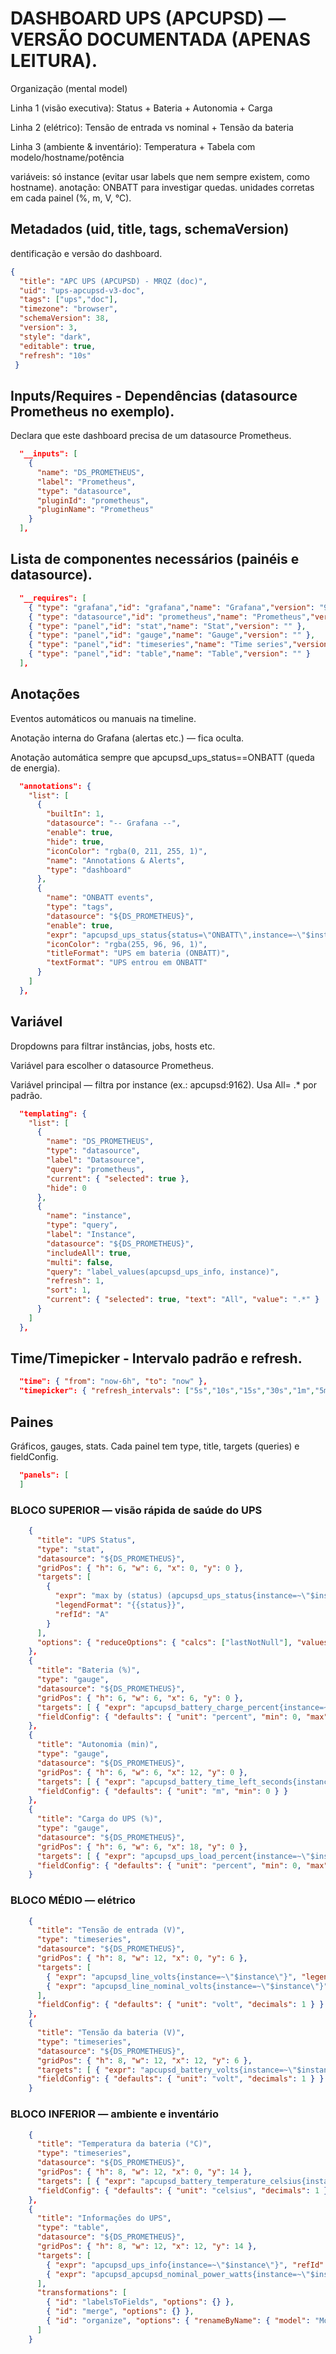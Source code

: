 # DASHBOARD UPS (APCUPSD) — VERSÃO DOCUMENTADA (APENAS LEITURA).

Organização (mental model)

Linha 1 (visão executiva): Status + Bateria + Autonomia + Carga

Linha 2 (elétrico): Tensão de entrada vs nominal + Tensão da bateria

Linha 3 (ambiente & inventário): Temperatura + Tabela com modelo/hostname/potência

variáveis: só instance (evitar usar labels que nem sempre existem, como hostname).
anotação: ONBATT para investigar quedas.
unidades corretas em cada painel (%, m, V, °C).

## Metadados (uid, title, tags, schemaVersion)

dentificação e versão do dashboard.

```json
{
  "title": "APC UPS (APCUPSD) - MRQZ (doc)",
  "uid": "ups-apcupsd-v3-doc",
  "tags": ["ups","doc"],
  "timezone": "browser",
  "schemaVersion": 38,
  "version": 3,
  "style": "dark",
  "editable": true,
  "refresh": "10s"
 }
```

## Inputs/Requires - Dependências (datasource Prometheus no exemplo).

Declara que este dashboard precisa de um datasource Prometheus.

```json
  "__inputs": [
    {
      "name": "DS_PROMETHEUS",
      "label": "Prometheus",
      "type": "datasource",
      "pluginId": "prometheus",
      "pluginName": "Prometheus"
    }
  ],
```

## Lista de componentes necessários (painéis e datasource).

```json
  "__requires": [
    { "type": "grafana","id": "grafana","name": "Grafana","version": "9.5.0" },
    { "type": "datasource","id": "prometheus","name": "Prometheus","version": "2.9.0" },
    { "type": "panel","id": "stat","name": "Stat","version": "" },
    { "type": "panel","id": "gauge","name": "Gauge","version": "" },
    { "type": "panel","id": "timeseries","name": "Time series","version": "" },
    { "type": "panel","id": "table","name": "Table","version": "" }
  ],
```

## Anotações 

Eventos automáticos ou manuais na timeline.

Anotação interna do Grafana (alertas etc.) — fica oculta.

Anotação automática sempre que apcupsd_ups_status==ONBATT (queda de energia).

```json
  "annotations": {
    "list": [
      {
        "builtIn": 1,
        "datasource": "-- Grafana --",
        "enable": true,
        "hide": true,
        "iconColor": "rgba(0, 211, 255, 1)",
        "name": "Annotations & Alerts",
        "type": "dashboard"
      },
      {
        "name": "ONBATT events",
        "type": "tags",
        "datasource": "${DS_PROMETHEUS}",
        "enable": true,
        "expr": "apcupsd_ups_status{status=\"ONBATT\",instance=~\"$instance\"} == 1",
        "iconColor": "rgba(255, 96, 96, 1)",
        "titleFormat": "UPS em bateria (ONBATT)",
        "textFormat": "UPS entrou em ONBATT"
      }
    ]
  },
```

## Variável

Dropdowns para filtrar instâncias, jobs, hosts etc.

Variável para escolher o datasource Prometheus.

Variável principal — filtra por instance (ex.: apcupsd:9162). Usa All= .* por padrão.

```json
  "templating": {
    "list": [
      {
        "name": "DS_PROMETHEUS",
        "type": "datasource",
        "label": "Datasource",
        "query": "prometheus",
        "current": { "selected": true },
        "hide": 0
      },
      {
        "name": "instance",
        "type": "query",
        "label": "Instance",
        "datasource": "${DS_PROMETHEUS}",
        "includeAll": true,
        "multi": false,
        "query": "label_values(apcupsd_ups_info, instance)",
        "refresh": 1,
        "sort": 1,
        "current": { "selected": true, "text": "All", "value": ".*" }
      }
    ]
  },
```

## Time/Timepicker - Intervalo padrão e refresh.

```json
  "time": { "from": "now-6h", "to": "now" },
  "timepicker": { "refresh_intervals": ["5s","10s","15s","30s","1m","5m"] },
```

## Paines

Gráficos, gauges, stats. Cada painel tem type, title, targets (queries) e fieldConfig.

```json
  "panels": [
  ]
```

### BLOCO SUPERIOR — visão rápida de saúde do UPS
```json
    {
      "title": "UPS Status",
      "type": "stat",
      "datasource": "${DS_PROMETHEUS}",
      "gridPos": { "h": 6, "w": 6, "x": 0, "y": 0 },
      "targets": [
        {
          "expr": "max by (status) (apcupsd_ups_status{instance=~\"$instance\"} == 1)",
          "legendFormat": "{{status}}",
          "refId": "A"
        }
      ],
      "options": { "reduceOptions": { "calcs": ["lastNotNull"], "values": false }, "textMode": "name", "graphMode": "none" }
    },
    {
      "title": "Bateria (%)",
      "type": "gauge",
      "datasource": "${DS_PROMETHEUS}",
      "gridPos": { "h": 6, "w": 6, "x": 6, "y": 0 },
      "targets": [ { "expr": "apcupsd_battery_charge_percent{instance=~\"$instance\"}", "refId": "A" } ],
      "fieldConfig": { "defaults": { "unit": "percent", "min": 0, "max": 100 } }
    },
    {
      "title": "Autonomia (min)",
      "type": "gauge",
      "datasource": "${DS_PROMETHEUS}",
      "gridPos": { "h": 6, "w": 6, "x": 12, "y": 0 },
      "targets": [ { "expr": "apcupsd_battery_time_left_seconds{instance=~\"$instance\"} / 60", "refId": "A" } ],
      "fieldConfig": { "defaults": { "unit": "m", "min": 0 } }
    },
    {
      "title": "Carga do UPS (%)",
      "type": "gauge",
      "datasource": "${DS_PROMETHEUS}",
      "gridPos": { "h": 6, "w": 6, "x": 18, "y": 0 },
      "targets": [ { "expr": "apcupsd_ups_load_percent{instance=~\"$instance\"}", "refId": "A" } ],
      "fieldConfig": { "defaults": { "unit": "percent", "min": 0, "max": 100 } }
    }
```

### BLOCO MÉDIO — elétrico

```json
    {
      "title": "Tensão de entrada (V)",
      "type": "timeseries",
      "datasource": "${DS_PROMETHEUS}",
      "gridPos": { "h": 8, "w": 12, "x": 0, "y": 6 },
      "targets": [
        { "expr": "apcupsd_line_volts{instance=~\"$instance\"}", "legendFormat": "LINEV", "refId": "A" },
        { "expr": "apcupsd_line_nominal_volts{instance=~\"$instance\"}", "legendFormat": "NOMINAL", "refId": "B" }
      ],
      "fieldConfig": { "defaults": { "unit": "volt", "decimals": 1 } }
    },
    {
      "title": "Tensão da bateria (V)",
      "type": "timeseries",
      "datasource": "${DS_PROMETHEUS}",
      "gridPos": { "h": 8, "w": 12, "x": 12, "y": 6 },
      "targets": [ { "expr": "apcupsd_battery_volts{instance=~\"$instance\"}", "legendFormat": "BATTV", "refId": "A" } ],
      "fieldConfig": { "defaults": { "unit": "volt", "decimals": 1 } }
    }
```

### BLOCO INFERIOR — ambiente e inventário

```json
    {
      "title": "Temperatura da bateria (°C)",
      "type": "timeseries",
      "datasource": "${DS_PROMETHEUS}",
      "gridPos": { "h": 8, "w": 12, "x": 0, "y": 14 },
      "targets": [ { "expr": "apcupsd_battery_temperature_celsius{instance=~\"$instance\"}", "legendFormat": "TEMP", "refId": "A" } ],
      "fieldConfig": { "defaults": { "unit": "celsius", "decimals": 1 } }
    },
    {
      "title": "Informações do UPS",
      "type": "table",
      "datasource": "${DS_PROMETHEUS}",
      "gridPos": { "h": 8, "w": 12, "x": 12, "y": 14 },
      "targets": [
        { "expr": "apcupsd_ups_info{instance=~\"$instance\"}", "refId": "A", "format": "table" },
        { "expr": "apcupsd_apcupsd_nominal_power_watts{instance=~\"$instance\"}", "refId": "B", "format": "table" }
      ],
      "transformations": [
        { "id": "labelsToFields", "options": {} },
        { "id": "merge", "options": {} },
        { "id": "organize", "options": { "renameByName": { "model": "Modelo", "hostname": "Hostname", "ups_name": "UPS Name", "apcupsd_apcupsd_nominal_power_watts": "Potência Nominal (W)" } } }
      ]
    }
```